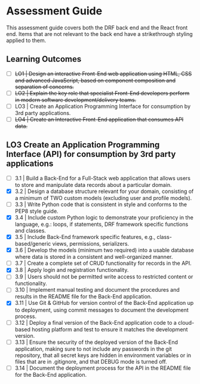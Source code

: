 # Assessment Guide

This assessment guide covers both the DRF back end and the React front end. Items that are not relevant to the back end have a strikethrough styling applied to them.

## Learning Outcomes

- [ ] ~~LO1 | Design an interactive Front-End web application using HTML, CSS and advanced JavaScript, based on component composition and separation of concerns.~~
- [ ] ~~LO2 | Explain the key role that specialist Front-End developers perform in modern software development/delivery teams.~~
- [ ] LO3 | Create an Application Programming Interface for consumption by 3rd party applications.
- [ ] ~~LO4 | Create an Interactive Front-End application that consumes API data.~~

## LO3 Create an Application Programming Interface (API) for consumption by 3rd party applications

- [ ] 3.1 | Build a Back-End for a Full-Stack web application that allows users to store and manipulate data records about a particular domain.
- [x] 3.2 | Design a database structure relevant for your domain, consisting of a minimum of TWO custom models (excluding user and profile models).
- [ ] 3.3 | Write Python code that is consistent in style and conforms to the PEP8 style guide.
- [x] 3.4 | Include custom Python logic to demonstrate your proficiency in the language, e.g.: loops, if statements, DRF framework specific functions and classes.
- [x] 3.5 | Include Back-End framework specific features, e.g., class-based/generic views, permissions, serializers.
- [x] 3.6 | Develop the models (minimum two required) into a usable database where data is stored in a consistent and well-organized manner.
- [ ] 3.7 | Create a complete set of CRUD functionality for records in the API.
- [x] 3.8 | Apply login and registration functionality.
- [ ] 3.9 | Users should not be permitted write access to restricted content or functionality.
- [ ] 3.10 | Implement manual testing and document the procedures and results in the README file for the Back-End application.
- [x] 3.11 | Use Git & GitHub for version control of the Back-End application up to deployment, using commit messages to document the development process.
- [ ] 3.12 | Deploy a final version of the Back-End application code to a cloud-based hosting platform and test to ensure it matches the development version.
- [ ] 3.13 | Ensure the security of the deployed version of the Back-End application, making sure to not include any passwords in the git repository, that all secret keys are hidden in environment variables or in files that are in .gitignore, and that DEBUG mode is turned off.
- [ ] 3.14 | Document the deployment process for the API in the README file for the Back-End application.
